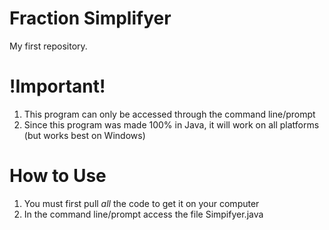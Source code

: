 # Fraction Simplifyer
My first repository.

# !Important!
1. This program can only be accessed through the command line/prompt
2. Since this program was made 100% in Java, it will work on all platforms (but works best on Windows)

# How to Use
1. You must first pull *all* the code to get it on your computer
2. In the command line/prompt access the file Simpifyer.java
